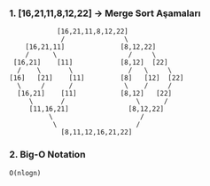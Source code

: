 ### 1. [16,21,11,8,12,22] -> Merge Sort Aşamaları


                [16,21,11,8,12,22]
                 /               \
        [16,21,11]              [8,12,22]
        /      \                  /     \
     [16,21]    [11]            [8,12]  [22]
      /    \       \              /   \     \
    [16]   [21]    [11]         [8]   [12]  [22]
      \     /      /             \    /     /
      [16,21]    [11]           [8,12]   [22]
         \       /                  \      /
         [11,16,21]               [8,12,22]
              \                      /
               \                    /
                 [8,11,12,16,21,22]

### 2. Big-O Notation
    O(nlogn)
